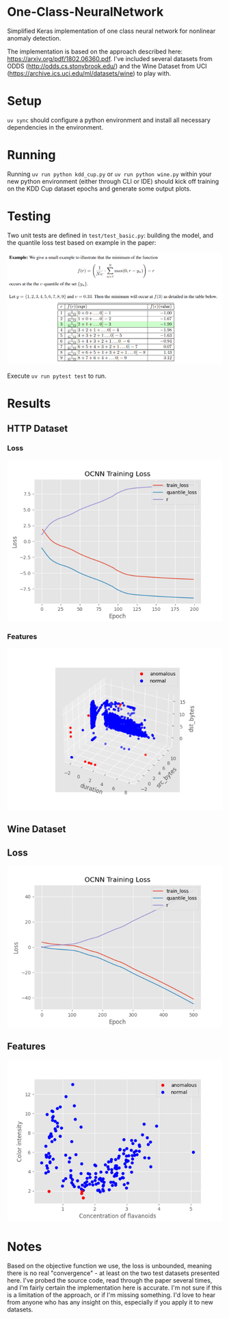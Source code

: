 # One-Class-NeuralNetwork
Simplified Keras implementation of one class neural network for nonlinear anomaly detection. 

The implementation is based on the approach described here: https://arxiv.org/pdf/1802.06360.pdf. I've included several datasets from ODDS (http://odds.cs.stonybrook.edu/) and the Wine Dataset from UCI (https://archive.ics.uci.edu/ml/datasets/wine) to play with.

# Setup

`uv sync` should configure a python environment and install all necessary dependencies in the environment. 

# Running

Running `uv run python kdd_cup.py` or `uv run python wine.py` within your new python environment (either through CLI or IDE) should kick off training on the KDD Cup dataset epochs and generate some output plots.

# Testing

Two unit tests are defined in `test/test_basic.py`: building the model, and the quantile loss test based on example in the paper:

![alt text](https://github.com/danielenricocahall/One-Class-NeuralNetwork/blob/master/figures/test_case.png)

Execute `uv run pytest test` to run.

# Results

## HTTP Dataset ##

### Loss ###

![alt text](https://github.com/danielenricocahall/One-Class-NeuralNetwork/blob/master/figures/loss_http.png)


### Features ###
![alt_text](https://github.com/danielenricocahall/One-Class-NeuralNetwork/blob/master/figures/feat_http.png)


## Wine Dataset ###

## Loss ##
![alt text](https://github.com/danielenricocahall/One-Class-NeuralNetwork/blob/master/figures/wine_loss.png)


## Features ##
![alt text](https://github.com/danielenricocahall/One-Class-NeuralNetwork/blob/master/figures/wine_clusters.png)


# Notes
Based on the objective function we use, the loss is unbounded, meaning there is no real "convergence" - at least on the two test datasets presented here. I've probed the source code, read through the paper several times, and I'm fairly certain the implementation here is accurate. I'm not sure if this is a limitation of the approach, or if I'm missing something. I'd love to hear from anyone who has any insight on this, especially if you apply it to new datasets.
